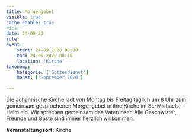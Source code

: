 ```yaml
---
title: Morgengebet
visible: true
cache_enable: true
#ics: 
date: 24-09-20
rule: 
event:
	start: 24-09-2020 08:00
	end: 24-09-2020 08:15
	location: 'Kirche'
taxonomy:
	kategorie: ['Gottesdienst']
	monat: ['September 2020']

---
```

Die Johannische Kirche lädt von Montag bis Freitag täglich um 8 Uhr zum gemeinsam gesprochenen Morgengebet in ihre Kirche im St.-Michaels-Heim ein. Wir sprechen gemeinsam das Vaterunser. Alle Geschwister, Freunde und Gäste sind immer herzlich willkommen.



**Veranstaltungsort:** Kirche

